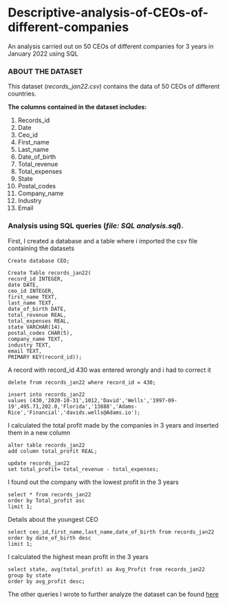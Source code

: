 # Descriptive-analysis-of-CEOs-of-different-companies
An analysis carried out on 50 CEOs of different companies for 3 years in January 2022 using SQL


### ABOUT THE DATASET
This dataset (*records_jan22.csv*) contains the data of 50 CEOs of different countries.


**The columns contained in the dataset includes:**
1. Records_id
2. Date
3. Ceo_id
4. First_name
5. Last_name
6. Date_of_birth
7. Total_revenue
8. Total_expenses
9. State
10. Postal_codes
11. Company_name
12. Industry
13. Email

### Analysis using SQL queries (*file: SQL analysis.sql*).

First, I created a database and a table where i imported the csv file containing the datasets
```
Create database CEO;

Create Table records_jan22(
record_id INTEGER, 
date DATE,
ceo_id INTEGER, 
first_name TEXT, 
last_name TEXT, 
date_of_birth DATE, 
total_revenue REAL, 
total_expenses REAL, 
state VARCHAR(14), 
postal_codes CHAR(5), 
company_name TEXT, 
industry TEXT, 
email TEXT, 
PRIMARY KEY(record_id));
```
A record with record_id 430 was entered wrongly and i had to correct it 

```
delete from records_jan22 where record_id = 430;

insert into records_jan22
values (430,'2020-10-31',1012,'David','Wells','1997-09-19',495.71,202.0,'Florida','13888','Adams-Rice','Financial','davids.wells@Adams.io');
```
I calculated the total profit made by the companies in 3 years and inserted them in a new column

```
alter table records_jan22
add column total_profit REAL;

update records_jan22
set total_profit= total_revenue - total_expenses;
```
I found out the company with the lowest profit in the 3 years

```
select * from records_jan22
order by Total_profit asc
limit 1;
```
Details about the youngest CEO 

```
select ceo_id,first_name,last_name,date_of_birth from records_jan22
order by date_of_birth desc
limit 1;
```

I calculated the highest mean profit in the 3 years

```
select state, avg(total_profit) as Avg_Profit from records_jan22
group by state
order by avg_profit desc;
```

The other queries I wrote to further analyze the dataset can be found [here](https://github.com/Jumoke-Lucas/Descriptive-analysis-of-CEOs-of-diffferent-companies/blob/main/Sql%20analysis.sql)






